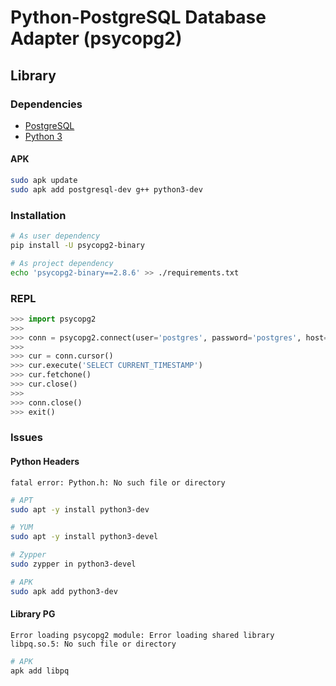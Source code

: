 # Python-PostgreSQL Database Adapter (psycopg2)

## Library

### Dependencies

- [PostgreSQL](/postgresql.md#Docker)
- [Python 3](/python3.md#Docker)

#### APK

```sh
sudo apk update
sudo apk add postgresql-dev g++ python3-dev
```

### Installation

```sh
# As user dependency
pip install -U psycopg2-binary

# As project dependency
echo 'psycopg2-binary==2.8.6' >> ./requirements.txt
```

### REPL

```py
>>> import psycopg2
>>>
>>> conn = psycopg2.connect(user='postgres', password='postgres', host='127.0.0.1')
>>>
>>> cur = conn.cursor()
>>> cur.execute('SELECT CURRENT_TIMESTAMP')
>>> cur.fetchone()
>>> cur.close()
>>>
>>> conn.close()
>>> exit()
```

### Issues

#### Python Headers

```log
fatal error: Python.h: No such file or directory
```

```sh
# APT
sudo apt -y install python3-dev

# YUM
sudo apt -y install python3-devel

# Zypper
sudo zypper in python3-devel

# APK
sudo apk add python3-dev
```

#### Library PG

```log
Error loading psycopg2 module: Error loading shared library libpq.so.5: No such file or directory
```

```sh
# APK
apk add libpq
```
